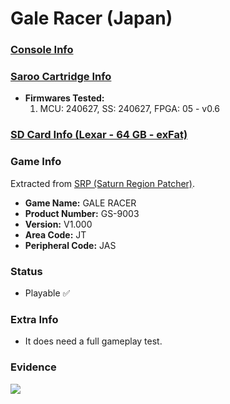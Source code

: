 # Gale Racer (Japan)

### [Console Info](../../../../../Info/Consoles/VA13/README.md)

### [Saroo Cartridge Info](../../../../../Info/Cartridges/RetroGameParadiseStore/1.32F/README.md)

- <b>Firmwares Tested:</b>
  1. MCU: 240627, SS: 240627, FPGA: 05 - v0.6

### [SD Card Info (Lexar - 64 GB - exFat)](../../../../../Info/SdCards/Lexar/64GB/exfat/README.md)

### Game Info

Extracted from [SRP (Saturn Region Patcher)](https://segaxtreme.net/resources/saturn-region-patcher.81/download).

- <b>Game Name:</b> GALE RACER
- <b>Product Number:</b> GS-9003
- <b>Version:</b> V1.000
- <b>Area Code:</b> JT
- <b>Peripheral Code:</b> JAS

### Status

- Playable :white_check_mark:

### Extra Info

- It does need a full gameplay test.

### Evidence

[![](https://img.youtube.com/vi/RKhL_RHSf34/0.jpg)](https://www.youtube.com/watch?v=RKhL_RHSf34)
